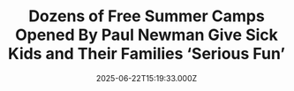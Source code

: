 ---
title: "Dozens of Free Summer Camps Opened By Paul Newman Give Sick Kids and Their Families ‘Serious Fun’"
date: 2025-06-22T15:19:33.000Z
category: Human Kindness
externalLink: "https://www.goodnewsnetwork.org/dozens-of-free-summer-camps-opened-by-paul-newman-give-sick-kids-and-their-families-serious-fun/"
image: ""
excerpt: "June marks the start of summer camps opening their doors to kids who want fun in the wild—and for children with an illness or disability, there’s a camp that provides ‘serious fun’ for those who need it most. The legendary actor Paul Newman started it all with a single summer camp for sick kids back […] The post Dozens of…"
---